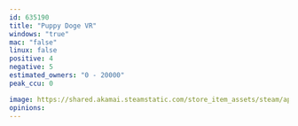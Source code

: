 ```yaml
---
id: 635190
title: "Puppy Doge VR"
windows: "true"
mac: "false"
linux: false
positive: 4
negative: 5
estimated_owners: "0 - 20000"
peak_ccu: 0

image: https://shared.akamai.steamstatic.com/store_item_assets/steam/apps/635190/header.jpg?t=1494474935
opinions:
---
```

